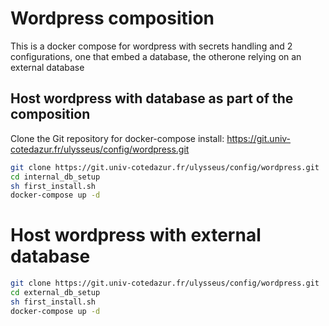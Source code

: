 # Wordpress composition
This is a docker compose for wordpress with secrets handling and 2 configurations, one that embed a database, the otherone relying on an external database
## Host wordpress with database as part of the composition
Clone the Git repository for docker-compose install: https://git.univ-cotedazur.fr/ulysseus/config/wordpress.git
```bash
git clone https://git.univ-cotedazur.fr/ulysseus/config/wordpress.git
cd internal_db_setup
sh first_install.sh
docker-compose up -d
```
# Host wordpress with external database
```bash
git clone https://git.univ-cotedazur.fr/ulysseus/config/wordpress.git
cd external_db_setup
sh first_install.sh
docker-compose up -d
```
